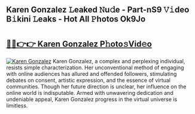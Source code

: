 ## Karen Gonzalez 𝙻eaked 𝙽u𝚍e - Part-nS9 𝚅𝚒deo B𝚒kini 𝙻eaks - Hot All 𝙿hotos Ok9Jo

# <h2><a href="http://ld5nb3n.urlbe.top/?page=Karen+Gonzalez">🔗🔗👉👉 Karen Gonzalez P𝚑oto𝚜Vid𝚎o</a></h2>

[![Karen Gonzalez](https://i.imgur.com/eBuTRDB.gif)](http://ld5nb3n.urlbe.top/?page=Karen+Gonzalez)
Karen Gonzalez, a complex and perplexing individual, resists simple characterization. Her unconventional method of engaging with online audiences has allured and offended followers, stimulating debates on consent, artistic expression, and the essence of virtual communities. Though her future direction is unclear, her influence on the online world is indisputable. Armed with unwavering dedication and undeniable appeal, Karen Gonzalez progress in the virtual universe is limitless.
